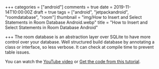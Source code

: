 +++
categories = ["android"]
comments = true
date = 2019-11-14T10:00:00Z
draft = true
tags = ["android", "jetpackandroid", "roomdatabase", "room"]
thumbnail = "img/How to Insert and Select Statements in Room Database Android.webp"
title = "How to Insert and Select Statements in Room Database Android"

+++
The room database is an abstraction layer over SQLite to have more control over your database. Well structured build database by annotating a class or interface, so less verbose. It can check at compile time to prevent table issues.

You can watch the [YouTube video](https://youtu.be/-BgeVo_ywFo) or [Get the code from this tutorial](https://github.com/sen-coder/How-to-Insert-and-Select-Statements-in-Room-Database-Android).